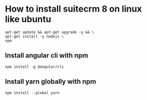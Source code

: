 # How to install suitecrm 8 on linux like ubuntu

    apt-get update && apt-get upgrade -y && \
    apt-get install -y nodejs \
    npm

## Install angular cli with npm

    npm install -g @angular/cli

## Install yarn globally with npm

    npm install --global yarn


